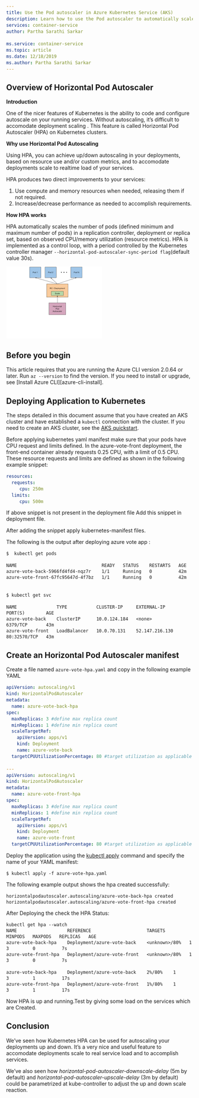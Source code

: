 ```yaml
---
title: Use the Pod autoscaler in Azure Kubernetes Service (AKS)
description: Learn how to use the Pod autoscaler to automatically scale your Pod to meet application demands in an Azure Kubernetes Service (AKS) cluster.
services: container-service
author: Partha Sarathi Sarkar

ms.service: container-service
ms.topic: article
ms.date: 12/18/2019
ms.author: Partha Sarathi Sarkar
---
```


## Overview of Horizontal Pod Autoscaler

__Introduction__

One of the nicer features of Kubernetes is the ability to code and configure autoscale on your running services. Without autoscaling, it’s difficult to accomodate deployment scaling . This feature is called Horizontal Pod Autoscaler (HPA) on Kubernetes clusters.

__Why use Horizontal Pod Autoscaling__

Using HPA, you can achieve up/down autoscaling in your deployments, based on resource use and/or custom metrics, and to accomodate deployments scale to realtime load of your services.

HPA produces two direct improvements to your services:

1. Use compute and memory resources when needed, releasing them if not required.
2. Increase/decrease performance as needed to accomplish requirements.

__How HPA works__

HPA automatically scales the number of pods (defined minimum and maximum number of pods) in a replication controller, deployment or replica set, based on observed CPU/memory utilization (resource metrics). HPA is implemented as a control loop, with a period controlled by the Kubernetes controller manager `--horizontal-pod-autoscaler-sync-period flag`(default value 30s).



![The  horizontal pod autoscaler](media/autoscaler/pod-autoscaler.png)

## Before you begin

This article requires that you are running the Azure CLI version 2.0.64 or later. Run `az --version` to find the version. If you need to install or upgrade, see [Install Azure CLI][azure-cli-install].

## Deploying Application to Kubernetes

The steps detailed in this document assume that you have created an AKS cluster and have established a `kubectl` connection with the cluster. If you need to create an AKS cluster, see the [AKS quickstart][aks-quickstart].

Before applying kubernetes yaml manifest make sure that your pods have CPU request and limits defined. 
In the azure-vote-front deployment, the front-end container already requests 0.25 CPU, with a limit of 0.5 CPU. These resource requests and limits are defined as shown in the following example snippet:

```yaml
resources:
  requests:
     cpu: 250m
  limits:
     cpu: 500m
```

If above snippet is not present in the deployment file Add this snippet in deployment file.

After adding the snippet apply kubernetes-manifest files.

The following is the output after deploying azure vote app :

```azurecli-interactive
$  kubectl get pods

NAME                                READY   STATUS    RESTARTS   AGE
azure-vote-back-5966fd4fd4-nqz7r    1/1     Running   0          42m
azure-vote-front-67fc95647d-4f7bz   1/1     Running   0          42m


$ kubectl get svc

NAME               TYPE           CLUSTER-IP     EXTERNAL-IP      PORT(S)        AGE
azure-vote-back    ClusterIP      10.0.124.184   <none>           6379/TCP       43m
azure-vote-front   LoadBalancer   10.0.70.131    52.147.216.130   80:32570/TCP   43m
```
## Create an Horizontal Pod Autoscaler manifest
Create a file named `azure-vote-hpa.yaml` and copy in the following example YAML

```yaml
apiVersion: autoscaling/v1
kind: HorizontalPodAutoscaler
metadata:
  name: azure-vote-back-hpa
spec:
  maxReplicas: 3 #define max replica count
  minReplicas: 1 #define min replica count
  scaleTargetRef:
    apiVersion: apps/v1
    kind: Deployment
    name: azure-vote-back
  targetCPUUtilizationPercentage: 80 #target utilization as applicable

---
apiVersion: autoscaling/v1
kind: HorizontalPodAutoscaler
metadata:
  name: azure-vote-front-hpa
spec:
  maxReplicas: 3 #define max replica count
  minReplicas: 1 #define min replica count
  scaleTargetRef:
    apiVersion: apps/v1
    kind: Deployment
    name: azure-vote-front
  targetCPUUtilizationPercentage: 80 #target utilization as applicable

```
Deploy the application using the [kubectl apply][kubectl-apply] command and specify the name of your YAML manifest:

```azurecli-interactive
$ kubectl apply -f azure-vote-hpa.yaml
```
The following example output shows the hpa created successfully:

```output
horizontalpodautoscaler.autoscaling/azure-vote-back-hpa created
horizontalpodautoscaler.autoscaling/azure-vote-front-hpa created
```

After Deploying the check the HPA Status:

```azurecli-interactive
kubectl get hpa --watch
NAME                   REFERENCE                     TARGETS         MINPODS   MAXPODS   REPLICAS   AGE
azure-vote-back-hpa    Deployment/azure-vote-back    <unknown>/80%   1         3         0          7s
azure-vote-front-hpa   Deployment/azure-vote-front   <unknown>/80%   1         3         0          7s

azure-vote-back-hpa    Deployment/azure-vote-back    2%/80%    1         3         1          17s
azure-vote-front-hpa   Deployment/azure-vote-front   1%/80%    1         3         1          17s
```
Now HPA is up and running.Test by giving some load on the services which are Created.

## Conclusion
We’ve seen how Kubernetes HPA can be used for autoscaling your deployments up and down. It’s a very nice and useful feature to accomodate deployments scale to real service load and to accomplish services.

We’ve also seen how *horizontal-pod-autoscaler-downscale-delay* (5m by default) and *horizontal-pod-autoscaler-upscale-delay* (3m by default) could be parametrized at kube-controller to adjust the up and down scale reaction.

<!-- LINKS - external -->
[kubectl-apply]: https://kubernetes.io/docs/reference/generated/kubectl/kubectl-commands#apply
[hpa-overview]: https://kubernetes.io/docs/tasks/run-application/horizontal-pod-autoscale/

<!-- LINKS - internal -->
[aks-quickstart]: ./kubernetes-walkthrough.md
[install-azure-cli]: /cli/azure/install-azure-cli